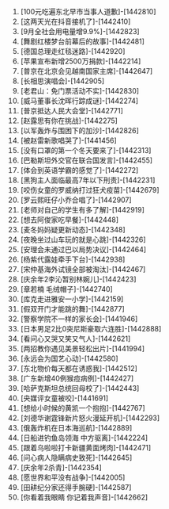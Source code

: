 
1. [100元吃遍东北早市当事人道歉]-[1442810]
1. [这两天光在抖音接机了]-[1442410]
1. [9月全社会用电量增9.9%]-[1442823]
1. [舞剧红楼梦台前幕后的故事]-[1442481]
1. [德国总理走红毯迷路]-[1442920]
1. [苹果宣布新增2500万捐款]-[1442214]
1. [普京在北京会见越南国家主席]-[1442647]
1. [长相思演唱会]-[1442905]
1. [老君山：免门票活动不实]-[1442830]
1. [威马董事长沈晖行踪成谜]-[1442274]
1. [普京抵达人民大会堂]-[1442771]
1. [赵露思有你在挑战]-[1442275]
1. [以军轰炸与围困下的加沙]-[1442826]
1. [被赵雷新歌唱哭了]-[1441456]
1. [没有口罩的第一个冬天要来了]-[1442313]
1. [巴勒斯坦外交官在联合国发言]-[1442455]
1. [体会到英语学霸的感觉了]-[1442272]
1. [黑狗主人面临最高7年以下刑责]-[1442231]
1. [咬伤女童的罗威纳打过狂犬疫苗]-[1442679]
1. [罗云熙旺仔小乔合唱了]-[1442907]
1. [老师对自己的学生有多了解]-[1442919]
1. [想去阿俊家吃早餐]-[1442448]
1. [麦冬妈妈疑更新动态]-[1442348]
1. [夜晚坐过山车玩的就是心跳]-[1442326]
1. [安理会未通过巴以局势决议]-[1442464]
1. [杨紫代露娃牵手下台]-[1442938]
1. [宋仲基海外试镜全部被淘汰]-[1442467]
1. [庆余年2李沁暂别林婉儿]-[1442423]
1. [章若楠 毛绒帽子]-[1442740]
1. [库克走进雅安一小学]-[1442159]
1. [假双开门才能跳的舞]-[1442877]
1. [警察学院不一样的家长会]-[1441946]
1. [日本男足2比0突尼斯豪取六连胜]-[1442888]
1. [看问心又哭又笑又气人]-[1442621]
1. [两招教你遇见美景轻松出片]-[1441994]
1. [永远会为国艺心动]-[1442580]
1. [东北物价每天都在诱惑我]-[1442512]
1. [广东新增40例猴痘病例]-[1442427]
1. [哈萨克斯坦总统回母校了]-[1442443]
1. [央媒评女童被咬]-[1441691]
1. [想给小时候的黄凯一个抱抱]-[1442767]
1. [刘德华谢霆锋新片怒火漫延开机]-[1442293]
1. [俄轰炸机在日本海巡航]-[1442889]
1. [日船进钓鱼岛领海 中方驱离]-[1442224]
1. [跟着乌啦啦打卡新疆黄面烤肉]-[1442471]
1. [问心病人隐瞒病史致死]-[1442645]
1. [庆余年2杀青]-[1442354]
1. [愿世界和平没有战争]-[1442005]
1. [田耕纪分家还得手腕硬]-[1442587]
1. [你看着我眼睛 你记着我声音]-[1442662]